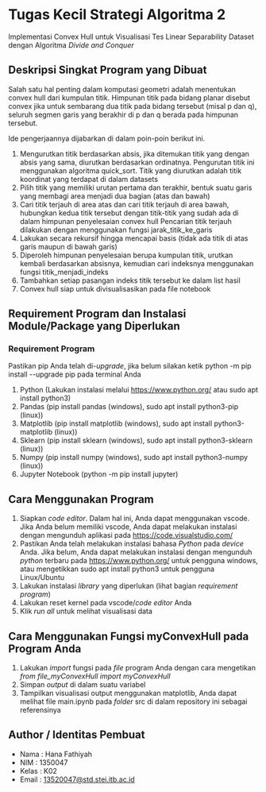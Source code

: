# Tugas Kecil Strategi Algoritma 2
Implementasi Convex Hull untuk Visualisasi Tes Linear Separability Dataset 
dengan Algoritma  _Divide and Conquer_


## Deskripsi Singkat Program yang Dibuat
Salah satu hal penting dalam komputasi
geometri adalah menentukan convex hull dari kumpulan titik. Himpunan titik
pada bidang planar disebut convex jika untuk sembarang dua titik pada bidang
tersebut (misal p dan q), seluruh segmen garis yang berakhir di p dan q berada
pada himpunan tersebut.

Ide
pengerjaannya dijabarkan di dalam poin-poin berikut ini.
1. Mengurutkan titik berdasarkan absis, jika ditemukan titik yang dengan
absis yang sama, diurutkan berdasarkan ordinatnya.
Pengurutan titik ini menggunakan algoritma quick_sort. Titik yang
diurutkan adalah titik koordinat yang terdapat di dalam datasets
2. Pilih titik yang memiliki urutan pertama dan terakhir, bentuk suatu garis
yang membagi area menjadi dua bagian (atas dan bawah)
3. Cari titik terjauh di area atas dan cari titik terjauh di area bawah,
hubungkan kedua titik tersebut dengan titik-titik yang sudah ada di dalam
himpunan penyelesaian convex hull
Pencarian titik terjauh dilakukan dengan menggunakan fungsi
jarak_titik_ke_garis
4. Lakukan secara rekursif hingga mencapai basis (tidak ada titik di atas garis
maupun di bawah garis)
5. Diperoleh himpunan penyelesaian berupa kumpulan titik, urutkan kembali
berdasarkan absisnya, kemudian cari indeksnya menggunakan fungsi
titik_menjadi_indeks
6. Tambahkan setiap pasangan indeks titik tersebut ke dalam list hasil
7. Convex hull siap untuk divisualisasikan pada file notebook

## Requirement Program dan Instalasi Module/Package yang Diperlukan
### Requirement Program
Pastikan pip Anda telah di-_upgrade_, jika belum silakan ketik python -m pip install --upgrade pip pada terminal Anda
1. Python (Lakukan instalasi melalui https://www.python.org/ atau sudo apt install python3)
2. Pandas (pip install pandas (windows), sudo apt install python3-pip (linux))
3. Matplotlib (pip install matplotlib (windows), sudo apt install python3-matplotlib (linux))
4. Sklearn (pip install sklearn (windows), sudo apt install python3-sklearn (linux))
5. Numpy (pip install numpy (windows), sudo apt install python3-numpy (linux))
6. Jupyter Notebook (python -m pip install jupyter)


## Cara Menggunakan Program
1. Siapkan _code editor_. Dalam hal ini, Anda dapat menggunakan vscode. Jika Anda belum memiliki vscode, Anda dapat melakukan instalasi dengan mengunduh aplikasi pada https://code.visualstudio.com/
2. Pastikan Anda telah melakukan instalasi bahasa _Python_ pada _device_ Anda. Jika belum, Anda dapat melakukan instalasi dengan mengunduh _python_ terbaru pada https://www.python.org/ untuk pengguna windows, atau mengetikkan sudo apt install python3 untuk pengguna Linux/Ubuntu
3. Lakukan instalasi _library_ yang diperlukan (lihat bagian _requirement program_)
4. Lakukan reset kernel pada vscode/_code editor_ Anda
5. Klik _run all_ untuk melihat visualisasi data

## Cara Menggunakan Fungsi myConvexHull pada Program Anda
1. Lakukan _import_ fungsi pada _file_ program Anda dengan cara mengetikan _from file_myConvexHull import myConvexHull_
2. Simpan _output_ di dalam suatu variabel
3. Tampilkan visualisasi output menggunakan matplotlib, Anda dapat melihat file main.ipynb pada _folder_ src di dalam repository ini sebagai referensinya

## Author / Identitas Pembuat
- Nama  : Hana Fathiyah
- NIM   : 1350047
- Kelas : K02
- Email : 13520047@std.stei.itb.ac.id
